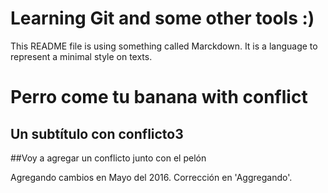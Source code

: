 Learning Git and some other tools :)
====================================

This README file is using something called Marckdown. It is a language to represent a minimal style on texts.

# Perro come tu banana with conflict

## Un subtítulo con conflicto3


##Voy a agregar un conflicto junto con el pelón

Agregando cambios en Mayo del 2016. Corrección en 'Aggregando'.


